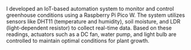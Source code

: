 I developed an IoT-based automation system to monitor and control greenhouse conditions using a Raspberry Pi Pico W. The system utilizes sensors like DHT11 (temperature and humidity), soil moisture, and LDR (light-dependent resistor) to collect real-time data. Based on these readings, actuators such as a DC fan, water pump, and light bulb are controlled to maintain optimal conditions for plant growth.
